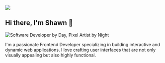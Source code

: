 ![]([https://preview.redd.it/1d11s820dgm91.gif?width=675&format=mp4&s=08fd1dffb13ac194498fea85448d4604ec953ab4](https://s4.ezgif.com/tmp/ezgif-4-7dc2594801.gif))
## Hi there, I'm Shawn 👋
![Software Developer by Day, Pixel Artist by Night](https://preview.redd.it/wmfjn8i7khm91.gif)

I'm a passionate Frontend Developer specializing in building interactive and dynamic web applications. I love crafting user interfaces that are not only visually appealing but also highly functional.
<!--
**feshawnz/feshawnz** is a ✨ _special_ ✨ repository because its `README.md` (this file) appears on your GitHub profile.

Here are some ideas to get you started:

- 🔭 I’m currently working on ...
- 🌱 I’m currently learning ...
- 👯 I’m looking to collaborate on ...
- 🤔 I’m looking for help with ...
- 💬 Ask me about ...
- 📫 How to reach me: ...
- 😄 Pronouns: ...
- ⚡ Fun fact: ...
-->
